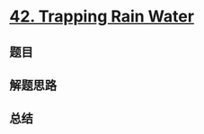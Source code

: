 # [42. Trapping Rain Water](https://leetcode.com/problems/trapping-rain-water/)

## 题目


## 解题思路


## 总结


